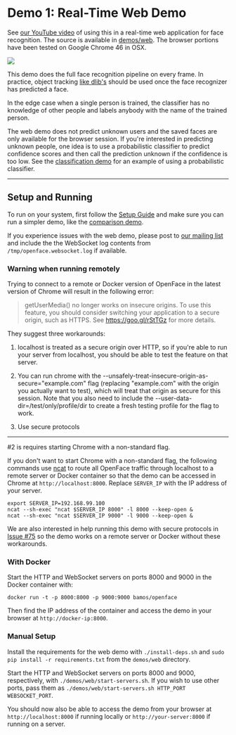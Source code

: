 # Demo 1: Real-Time Web Demo
See [our YouTube video](https://www.youtube.com/watch?v=LZJOTRkjZA4)
of using this in a real-time web application
for face recognition.
The source is available in
[demos/web](https://github.com/cmusatyalab/openface/blob/master/demos/web).
The browser portions have been tested on Google Chrome 46 in OSX.

<a href='https://www.youtube.com/watch?v=LZJOTRkjZA4'><img src='https://raw.githubusercontent.com/cmusatyalab/openface/master/images/youtube-web.gif'></img></a>

This demo does the full face recognition pipeline on every frame.
In practice, object tracking
[like dlib's](http://blog.dlib.net/2015/02/dlib-1813-released.html)
should be used once the face recognizer has predicted a face.

In the edge case when a single person is trained,
the classifier has no knowledge of other people and
labels anybody with the name of the trained person.

The web demo does not predict unknown users and the saved
faces are only available for the browser session.
If you're interested in predicting unknown people,
one idea is to use a probabilistic classifier to predict
confidence scores and then call the prediction unknown
if the confidence is too low.
See the [classification demo](http://cmusatyalab.github.io/openface/demo-3-classifier/)
for an example of using a probabilistic classifier.

---

## Setup and Running

To run on your system, first follow the
[Setup Guide](setup.md) and make sure you can
run a simpler demo, like the [comparison demo](demo-2-comparison.md).

If you experience issues with the web demo,
please post to
[our mailing list](https://groups.google.com/forum/#!forum/cmu-openface)
and include the the WebSocket log contents from
`/tmp/openface.websocket.log` if available.

### Warning when running remotely
Trying to connect to a remote or Docker version of OpenFace in
the latest version of Chrome will result in the following error:

> getUserMedia() no longer works on insecure origins. To use this
> feature, you should consider switching your application to a secure
> origin, such as HTTPS. See https://goo.gl/rStTGz for more details.

They suggest three workarounds:

1. localhost is treated as a secure origin over HTTP, so if you're
    able to run your server from localhost, you should be able to test
    the feature on that server.

2. You can run chrome with the
    --unsafely-treat-insecure-origin-as-secure="example.com" flag
    (replacing "example.com" with the origin you actually want to test),
    which will treat that origin as secure for this session. Note that
    you also need to include the --user-data-dir=/test/only/profile/dir
    to create a fresh testing profile for the flag to work.

3. Use secure protocols

---

\#2 is requires starting Chrome with a non-standard flag.

If you don't want to start Chrome with a non-standard flag,
the following commands use [ncat](https://nmap.org/ncat/) to
route all OpenFace traffic through localhost to a remote server or
Docker container so that the demo can be accessed in Chrome
at `http://localhost:8000`.
Replace `SERVER_IP` with the IP address of your server.

```
export SERVER_IP=192.168.99.100
ncat --sh-exec "ncat $SERVER_IP 8000" -l 8000 --keep-open &
ncat --sh-exec "ncat $SERVER_IP 9000" -l 9000 --keep-open &
```

We are also interested in help running this demo with secure protocols
in [Issue #75](https://github.com/cmusatyalab/openface/issues/75)
so the demo works on a remote server or Docker without these workarounds.

### With Docker

Start the HTTP and WebSocket servers on ports 8000 and 9000 in the
Docker container with:

```
docker run -t -p 8000:8000 -p 9000:9000 bamos/openface
```

Then find the IP address of the container and access the demo
in your browser at `http://docker-ip:8000`.

### Manual Setup
Install the requirements for the web demo with
`./install-deps.sh` and `sudo pip install -r requirements.txt`
from the `demos/web` directory.

Start the HTTP and WebSocket servers on ports 8000 and 9000, respectively,
with `./demos/web/start-servers.sh`.
If you wish to use other ports,
pass them as `./demos/web/start-servers.sh HTTP_PORT WEBSOCKET_PORT`.

You should now also be able to access the demo from your browser
at `http://localhost:8000` if running locally or
`http://your-server:8000` if running on a server.
